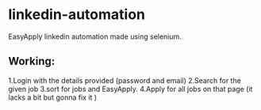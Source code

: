 # linkedin-automation
EasyApply linkedin automation made using selenium.

## Working:
1.Login with the details provided (password and email)
2.Search for the given job
3.sort for jobs and EasyApply.
4.Apply for all jobs on that page
(it lacks a bit but gonna fix it )
